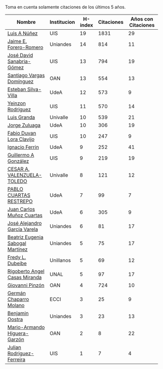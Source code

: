 Toma en cuenta solamente citaciones de los últimos 5 años.

Nombre | Institucion | H-index | Citaciones | Años con Citaciones | 
------ | ---------- | -------- | ---------- | ----------|
[Luis A Núñez](https://scholar.google.com/citations?user=2Q5_QxkAAAAJ&hl=en) | UIS | 19 | 1831 | 29 |
[Jaime E. Forero-Romero](https://scholar.google.com/citations?user=TLTK6WgAAAAJ) | Uniandes | 14 | 814 | 11 |
[José David Sanabria-Gómez](https://scholar.google.com/citations?user=Tclray4AAAAJ&hl=en) | UIS | 13 | 794 | 19 |
[Santiago Vargas Domínguez](https://scholar.google.com/citations?hl=en&user=9DDaTaAAAAAJ) | OAN | 13 | 554 | 13 |
[Esteban Silva-Villa](https://scholar.google.com/citations?user=S8-YLHaAJLMC&hl=en) | UdeA | 12 | 573 | 9 | 
[Yeinzon Rodriguez](https://scholar.google.com/citations?user=5gEif2UAAAAJ&hl=en) | UIS | 11 | 570 | 14 |
[Luis Granda](https://scholar.google.com/citations?user=FGfHWuwAAAAJ&hl=en) | Univalle | 10 | 539 | 21 | 
[Jorge Zuluaga](https://scholar.google.com/citations?user=qpGVqNwAAAAJ&hl=en&oi=ao) | UdeA | 10 | 306 | 19 |
[Fabio Duvan Lora Clavijo](https://scholar.google.com/citations?hl=en&user=bV-me9AAAAAJ&view_op=list_works)| UIS | 10 | 247 | 9 |
[Ignacio Ferrin](https://scholar.google.com/citations?user=bGBCFskAAAAJ&hl=en) | UdeA | 9 |252 | 41 |
[Guillermo A González](https://scholar.google.com/citations?user=pvM7yGcAAAAJ&hl=en) | UIS | 9 | 219 | 19 |
[CESAR A. VALENZUELA-TOLEDO](https://scholar.google.com/citations?user=J89OrSkAAAAJ&hl=en)| Univalle | 8 | 121 | 12 |
[PABLO CUARTAS RESTREPO](https://scholar.google.com/citations?user=c4zrU20AAAAJ&hl=en) | UdeA | 7 | 99 | 7 |
[Juan Carlos Muñoz Cuartas](https://scholar.google.com/citations?user=tQkmHH8AAAAJ&hl=en) | UdeA | 6 | 305 | 9 |
[José Alejandro García Varela](https://scholar.google.com/citations?user=iA0H5dgAAAAJ&hl=en) | Uniandes | 6 | 81 | 17 |
[Beatriz Eugenia Sabogal Martínez](https://scholar.google.com/citations?user=T-0RjQYAAAAJ&hl=en) | Uniandes | 5 | 75 | 17 |
[Fredy L. Dubeibe](https://scholar.google.com/citations?user=BgO_bU8AAAAJ&hl=en) | Unillanos | 5 | 69 | 12 |
[Rigoberto Angel Casas Miranda](https://scholar.google.com/citations?user=i9vdtq0AAAAJ&hl=en) | UNAL | 5 | 97 | 17 |
[Giovanni Pinzón](https://scholar.google.com/citations?user=F25UKOkAAAAJ&hl=en)| OAN | 4 | 724 | 10 |
[Germán Chaparro Molano](https://scholar.google.com/citations?user=FHzXPgoAAAAJ&hl=en) | ECCI | 3 | 25 | 9 | 
[Benjamin Oostra](https://scholar.google.com/citations?user=A-57orIAAAAJ&hl=en&oi=ao) | Uniandes | 3 | 23 | 13 |
[Mario-Armando Higuera-Garzón](https://scholar.google.com/citations?user=goHAHhMAAAAJ&hl=en) | OAN | 2 | 8 | 22 |
[Julian Rodriguez-Ferreira](https://scholar.google.com/citations?user=gy2sAsIAAAAJ&hl=en&oi=ao) | UIS | 1 | 7 | 4 |


